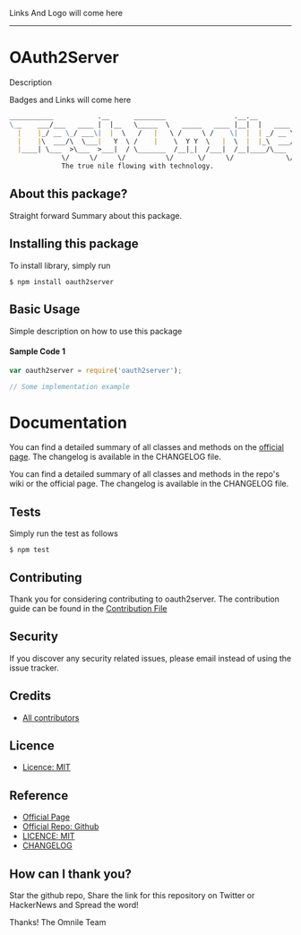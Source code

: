 
Links And Logo will come here

---

# OAuth2Server
Description

Badges and Links will come here

```md
___________           .__      ________                 .__.__          
\__    ___/___   ____ |  |__   \_____  \   _____   ____ |__|  |   ____  
  |    |_/ __ \_/ ___\|  |  \   /   |   \ /     \ /    \|  |  | _/ __ \
  |    |\  ___/\  \___|   Y  \ /    |    \  Y Y  \   |  \  |  |_\  ___/
  |____| \___  >\___  >___|  / \_______  /__|_|  /___|  /__|____/\___  >
             \/     \/     \/          \/      \/     \/             \/  
             The true nile flowing with technology.
```

## About this package?

Straight forward Summary about this package.

## Installing this package

To install  library, simply run
```
$ npm install oauth2server
```

## Basic Usage

Simple description on how to use this package

#### Sample Code 1

```js
var oauth2server = require('oauth2server');

// Some implementation example
```

# Documentation

You can find a detailed summary of all classes and methods on the [official page](https://www.omnile.com/oauth2server). The changelog is available in the CHANGELOG file.

You can find a detailed summary of all classes and methods in the repo's wiki or the official page. The changelog is available in the CHANGELOG file.

## Tests

Simply run the test as follows

```
$ npm test
```

## Contributing

Thank you for considering contributing to oauth2server. The contribution guide can be found in the [Contribution File](https://github.com/omnile/oauth2server/blob/master/CONTRIBUTING.md)

## Security

If you discover any security related issues, please email
instead of using the issue tracker.

## Credits

- [All contributors](https://github.com/omnile/oauth2server/graphs/contributors)

## Licence
* [Licence: MIT](https://github.com/omnile/oauth2server/licence)


## Reference
- [Official Page](https://www.omnile.com/oauth2server)
- [Official Repo: Github](https://www.github.com/omnile/oauth2server)
- [LICENCE: MIT](https://github.com/omnile/oauth2server/blob/licence)
- [CHANGELOG](https://github.com/omnile/oauth2servers/blob/master/CHANGELOG.md)


## How can I thank you?

Star the github repo, Share the link for this repository on Twitter or HackerNews and Spread the word!

Thanks!
The Omnile Team
